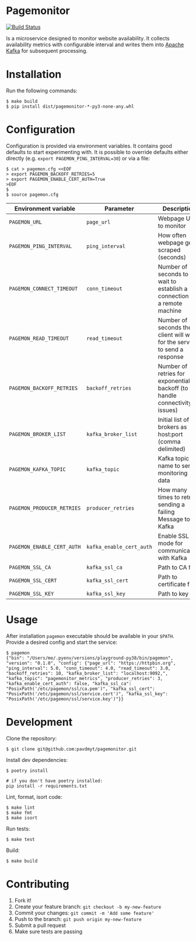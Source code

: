 Pagemonitor
===========

[![Build Status](https://travis-ci.org/pavdmyt/pagemonitor.svg?branch=master)](https://travis-ci.org/pavdmyt/pagemonitor)

Is a microservice designed to monitor website availability. It collects
availability metrics with configurable interval and writes them into
[Apache Kafka](https://kafka.apache.org/) for subsequent processing.


# Installation

Run the following commands:

```
$ make build
$ pip install dist/pagemonitor-*-py3-none-any.whl
```


# Configuration

Configuration is provided via environment variables. It contains good defaults
to start experimenting with. It is possible to override defaults either directly
(e.g. `export PAGEMON_PING_INTERVAL=30`) or via a file:

```
$ cat > pagemon.cfg <<EOF
> export PAGEMON_BACKOFF_RETRIES=5
> export PAGEMON_ENABLE_CERT_AUTH=True
>EOF
$
$ source pagemon.cfg
```

| Environment variable              | Parameter                | Description                                        | Default                                      |
|-----------------------------------|--------------------------|----------------------------------------------------|----------------------------------------------|
| `PAGEMON_URL`                     | `page_url`               | Webpage URL to monitor                             | `""`                                         |
| `PAGEMON_PING_INTERVAL`           | `ping_interval`          | How often webpage gets scraped (seconds)           | `10`                                         |
| `PAGEMON_CONNECT_TIMEOUT`         | `conn_timeout`           | Number of seconds to wait to establish a connection to a remote machine | `4`                     |
| `PAGEMON_READ_TIMEOUT`            | `read_timeout`           | Number of seconds the client will wait for the server to send a response | `3`                    |
| `PAGEMON_BACKOFF_RETRIES`         | `backoff_retries`        | Number of retries for exponential backoff (to handle connectivity issues)| `10`                   |
| `PAGEMON_BROKER_LIST`             | `kafka_broker_list`      | Initial list of brokers as host:port (comma delimited) | `localhost:9092,`                        |
| `PAGEMON_KAFKA_TOPIC`             | `kafka_topic`            | Kafka topic name to send monitoring data           | `pagemonitor_metrics`                        |
| `PAGEMON_PRODUCER_RETRIES`        | `producer_retries`       | How many times to retry sending a failing Message to Kafka | `3`                                  |
| `PAGEMON_ENABLE_CERT_AUTH`        | `kafka_enable_cert_auth` | Enable SSL mode for communication with Kafka       | `False`                                      |
| `PAGEMON_SSL_CA`                  | `kafka_ssl_ca`           | Path to CA file                                    | `/etc/pagemon/ssl/ca.pem`                    |
| `PAGEMON_SSL_CERT`                | `kafka_ssl_cert`         | Path to certificate file                           | `/etc/pagemon/ssl/service.cert`              |
| `PAGEMON_SSL_KEY`                 | `kafka_ssl_key`          | Path to key file                                   | `/etc/pagemon/ssl/service.key`               |



# Usage

After installation `pagemon` executable should be available in your `$PATH`.
Provide a desired config and start the service:

```
$ pagemon
{"bin": "/Users/me/.pyenv/versions/playground-py38/bin/pagemon", "version": "0.1.0", "config": {"page_url": "https://httpbin.org", "ping_interval": 5.0, "conn_timeout": 4.0, "read_timeout": 3.0, "backoff_retries": 10, "kafka_broker_list": "localhost:9092,", "kafka_topic": "pagemonitor_metrics", "producer_retries": 3, "kafka_enable_cert_auth": false, "kafka_ssl_ca": "PosixPath('/etc/pagemon/ssl/ca.pem')", "kafka_ssl_cert": "PosixPath('/etc/pagemon/ssl/service.cert')", "kafka_ssl_key": "PosixPath('/etc/pagemon/ssl/service.key')"}}
```


# Development

Clone the repository:

```
$ git clone git@github.com:pavdmyt/pagemonitor.git
```

Install dev dependencies:

```
$ poetry install

# if you don't have poetry installed:
pip install -r requirements.txt
```

Lint, format, isort code:

```
$ make lint
$ make fmt
$ make isort
```

Run tests:

```
$ make test
```

Build:

```
$ make build
```


# Contributing

1. Fork it!
2. Create your feature branch: `git checkout -b my-new-feature`
3. Commit your changes: `git commit -m 'Add some feature'`
4. Push to the branch: `git push origin my-new-feature`
5. Submit a pull request
6. Make sure tests are passing
